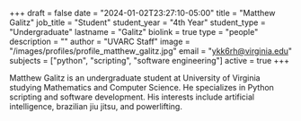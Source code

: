 +++
draft = false
date = "2024-01-02T23:27:10-05:00"
title = "Matthew Galitz"
job_title = "Student"
student_year = "4th Year"
student_type = "Undergraduate"
lastname = "Galitz"
biolink = true
type = "people"
description = ""
author = "UVARC Staff"
image = "/images/profiles/profile_matthew_galitz.jpg"
email = "ykk6rh@virginia.edu"
subjects = ["python", "scripting", "software engineering"]
active = true
+++

Matthew Galitz is an undergraduate student at University of Virginia studying Mathematics and Computer Science. He specializes in Python scripting and software development. His interests include artificial intelligence, brazilian jiu jitsu, and powerlifting.
<br><br>
